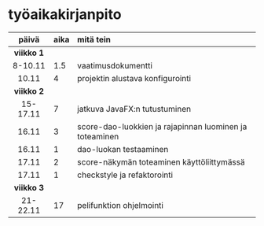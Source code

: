 # työaikakirjanpito

| päivä | aika | mitä tein  |
| :----:|:-----| :-----|
| **viikko 1** |
| 8-10.11 | 1.5    | vaatimusdokumentti |
| 10.11 | 4    | projektin alustava konfigurointi |
| **viikko 2** |
| 15-17.11 | 7 | jatkuva JavaFX:n tutustuminen |
| 16.11 | 3 | score-dao-luokkien ja rajapinnan luominen ja toteaminen |
| 16.11 | 1 | dao-luokan testaaminen |
| 17.11 | 2 | score-näkymän toteaminen käyttöliittymässä |
| 17.11 | 1 | checkstyle ja refaktorointi |
| **viikko 3** |
|21-22.11 | 17 | pelifunktion ohjelmointi |
